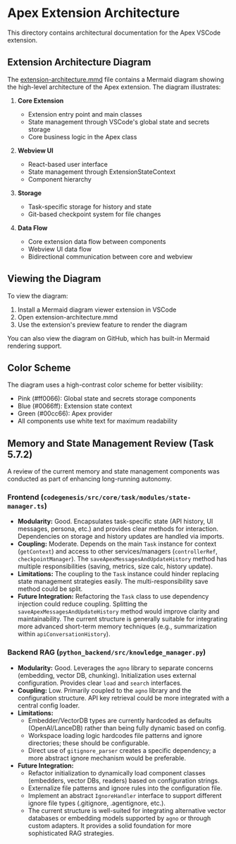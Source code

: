 # Apex Extension Architecture

This directory contains architectural documentation for the Apex VSCode extension.

## Extension Architecture Diagram

The [extension-architecture.mmd](./extension-architecture.mmd) file contains a Mermaid diagram showing the high-level architecture of the Apex extension. The diagram illustrates:

1. **Core Extension**
   - Extension entry point and main classes
   - State management through VSCode's global state and secrets storage
   - Core business logic in the Apex class

2. **Webview UI**
   - React-based user interface
   - State management through ExtensionStateContext
   - Component hierarchy

3. **Storage**
   - Task-specific storage for history and state
   - Git-based checkpoint system for file changes

4. **Data Flow**
   - Core extension data flow between components
   - Webview UI data flow
   - Bidirectional communication between core and webview

## Viewing the Diagram

To view the diagram:
1. Install a Mermaid diagram viewer extension in VSCode
2. Open extension-architecture.mmd
3. Use the extension's preview feature to render the diagram

You can also view the diagram on GitHub, which has built-in Mermaid rendering support.

## Color Scheme

The diagram uses a high-contrast color scheme for better visibility:
- Pink (#ff0066): Global state and secrets storage components
- Blue (#0066ff): Extension state context
- Green (#00cc66): Apex provider
- All components use white text for maximum readability

## Memory and State Management Review (Task 5.7.2)

A review of the current memory and state management components was conducted as part of enhancing long-running autonomy.

### Frontend (`codegenesis/src/core/task/modules/state-manager.ts`)

*   **Modularity:** Good. Encapsulates task-specific state (API history, UI messages, persona, etc.) and provides clear methods for interaction. Dependencies on storage and history updates are handled via imports.
*   **Coupling:** Moderate. Depends on the main `Task` instance for context (`getContext`) and access to other services/managers (`controllerRef`, `checkpointManager`). The `saveApexMessagesAndUpdateHistory` method has multiple responsibilities (saving, metrics, size calc, history update).
*   **Limitations:** The coupling to the `Task` instance could hinder replacing state management strategies easily. The multi-responsibility save method could be split.
*   **Future Integration:** Refactoring the `Task` class to use dependency injection could reduce coupling. Splitting the `saveApexMessagesAndUpdateHistory` method would improve clarity and maintainability. The current structure is generally suitable for integrating more advanced short-term memory techniques (e.g., summarization within `apiConversationHistory`).

### Backend RAG (`python_backend/src/knowledge_manager.py`)

*   **Modularity:** Good. Leverages the `agno` library to separate concerns (embedding, vector DB, chunking). Initialization uses external configuration. Provides clear `load` and `search` interfaces.
*   **Coupling:** Low. Primarily coupled to the `agno` library and the configuration structure. API key retrieval could be more integrated with a central config loader.
*   **Limitations:**
    *   Embedder/VectorDB types are currently hardcoded as defaults (OpenAI/LanceDB) rather than being fully dynamic based on config.
    *   Workspace loading logic hardcodes file patterns and ignore directories; these should be configurable.
    *   Direct use of `gitignore_parser` creates a specific dependency; a more abstract ignore mechanism would be preferable.
*   **Future Integration:**
    *   Refactor initialization to dynamically load component classes (embedders, vector DBs, readers) based on configuration strings.
    *   Externalize file patterns and ignore rules into the configuration file.
    *   Implement an abstract `IgnoreHandler` interface to support different ignore file types (.gitignore, .agentignore, etc.).
    *   The current structure is well-suited for integrating alternative vector databases or embedding models supported by `agno` or through custom adapters. It provides a solid foundation for more sophisticated RAG strategies.
